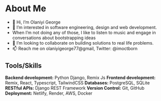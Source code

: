 # About Me
- 👋 Hi, I’m Olaniyi George
- 👀 I’m interested in software engineering, design and web development.
- When I’m not doing any of those, I like to listen to music and engage in conversations about bootstrapping ideas
- 💞️ I’m looking to collaborate on building solutions to real life problems.
- 📫 Reach me on olaniyigeorge77@gmail, Twitter: @imoctborn 



## Tools/Skills
**Backend development:** Python Django, Remix Js
**Frontend development:** Remix, React, Typescript, TailwindCSS
**Databases:** PostgreSQL, SQLite
**RESTful APIs:** Django REST Framework
**Version Control:** Git, GitHub
**Deployment:** Netlify, Render, AWS, Docker
<!---
olaniyigeorge/olaniyigeorge is a ✨ special ✨ repository because its `README.md` (this file) appears on your GitHub profile.
You can click the Preview link to take a look at your changes.
--->
